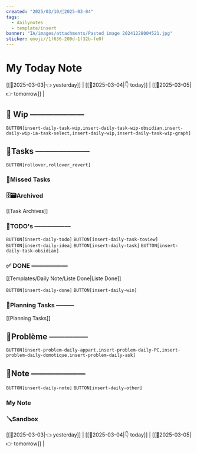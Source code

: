 ```yaml
---
created: "2025/03/10/📒2025-03-04"
tags:
  - dailynotes
  - template/insert
banner: "IA/images/attachments/Pasted image 20241228004521.jpg"
sticker: emoji//1f636-200d-1f32b-fe0f
---
```

# My Today Note

[[📒2025-03-03|👈 yesterday]] | [[📒2025-03-04|👇 today]] | [[📒2025-03-05|👉 tomorrow]] |

## 🚧 Wip ———————

`BUTTON[insert-daily-task-wip,insert-daily-task-wip-obsidian,insert-daily-wip-ia-task-select,insert-daily-wip,insert-daily-task-wip-graph]`


## 🚀Tasks ———————

`BUTTON[rollover,rollover_revert]`
### 🥷Missed Tasks

### 🗄️🗃️Archived

[[Task Archives]]
### 📎TODO's ——————

`BUTTON[insert-daily-todo]`    `BUTTON[insert-daily-task-toview]`    `BUTTON[insert-daily-idea]`    `BUTTON[insert-daily-task]`  `BUTTON[insert-daily-task-obsidian]`

 
### ✅ DONE ——————

[[Templates/Daily Note/Liste Done|Liste Done]]

 `BUTTON[insert-daily-done]` `BUTTON[insert-daily-win]`
 

### 📅Planning Tasks ———

[[Planning Tasks]]





## 🚨Problème —————

`BUTTON[insert-problem-daily-appart,insert-problem-daily-PC,insert-problem-daily-domotique,insert-problem-daily-ask]`

## 📝Note ———————

`BUTTON[insert-daily-note]` `BUTTON[insert-daily-other]`
### My Note


### 🪛Sandbox 







[[📒2025-03-03|👈 yesterday]] | [[📒2025-03-04|👇 today]] | [[📒2025-03-05|👉 tomorrow]] |
